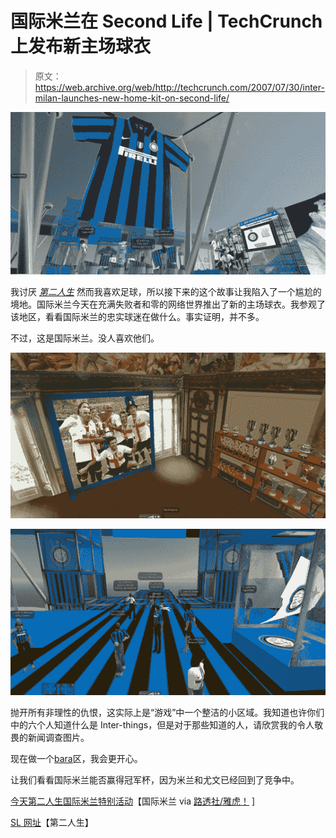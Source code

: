 # 国际米兰在 Second Life | TechCrunch 上发布新主场球衣

> 原文：<https://web.archive.org/web/http://techcrunch.com/2007/07/30/inter-milan-launches-new-home-kit-on-second-life/>

[![fcinter3.jpg](img/6a9d1bf3feebf29009c5d90718a39076.png)](https://web.archive.org/web/20150910152443/http://tctechcrunch2011.files.wordpress.com/2007/07/fcinter3.jpg "fcinter3.jpg")

我讨厌 [*第二人生*](https://web.archive.org/web/20150910152443/http://crunchgear.com/category/second-life/) 然而我喜欢足球，所以接下来的这个故事让我陷入了一个尴尬的境地。国际米兰今天在充满失败者和零的网络世界推出了新的主场球衣。我参观了该地区，看看国际米兰的忠实球迷在做什么。事实证明，并不多。

不过，这是国际米兰。没人喜欢他们。

[![fcinter2.jpg](img/c5f0bf964b0758b95586fb54cd3a6cd7.png)](https://web.archive.org/web/20150910152443/http://tctechcrunch2011.files.wordpress.com/2007/07/fcinter2.jpg "fcinter2.jpg")

[![fcinter4.jpg](img/f5a558019c89921472e928ae686bf887.png)](https://web.archive.org/web/20150910152443/http://tctechcrunch2011.files.wordpress.com/2007/07/fcinter4.jpg "fcinter4.jpg")

抛开所有非理性的仇恨，这实际上是“游戏”中一个整洁的小区域。我知道也许你们中的六个人知道什么是 Inter-things，但是对于那些知道的人，请欣赏我的令人敬畏的新闻调查图片。

现在做一个[bara](https://web.archive.org/web/20150910152443/http://en.wikipedia.org/wiki/FC_Barcelona)区，我会更开心。

让我们看看国际米兰能否赢得冠军杯，因为米兰和尤文已经回到了竞争中。

[今天第二人生国际米兰特别活动](https://web.archive.org/web/20150910152443/http://inter.it/aas/news/reader?N=26941&L=en&IDINI=26953)【国际米兰 via [路透社/雅虎！](https://web.archive.org/web/20150910152443/http://sports.yahoo.com/sow/news?slug=reu-worlddigest&prov=reuters&type=lgns) ]

[SL 网址](https://web.archive.org/web/20150910152443/http://slurl.com/secondlife/Inter%20Official%20Site/237/134/28)【第二人生】